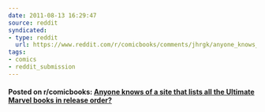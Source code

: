 ```yaml
---
date: 2011-08-13 16:29:47
source: reddit
syndicated:
- type: reddit
  url: https://www.reddit.com/r/comicbooks/comments/jhrgk/anyone_knows_of_a_site_that_lists_all_the/
tags:
- comics
- reddit_submission
---
```


#### Posted on r/comicbooks: [Anyone knows of a site that lists all the Ultimate Marvel books in release order?](https://reddit.com/r/comicbooks/comments/jhrgk/anyone_knows_of_a_site_that_lists_all_the/)